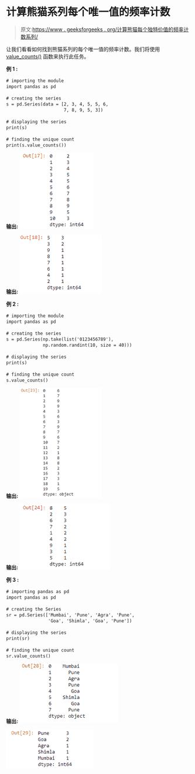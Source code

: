 # 计算熊猫系列每个唯一值的频率计数

> 原文:[https://www . geeksforgeeks . org/计算熊猫每个独特价值的频率计数系列/](https://www.geeksforgeeks.org/calculate-the-frequency-counts-of-each-unique-value-of-a-pandas-series/)

让我们看看如何找到熊猫系列的每个唯一值的频率计数。我们将使用 [value_counts()](https://www.geeksforgeeks.org/python-pandas-series-value_counts/) 函数来执行此任务。

**例 1 :**

```
# importing the module
import pandas as pd

# creating the series
s = pd.Series(data = [2, 3, 4, 5, 5, 6, 
                      7, 8, 9, 5, 3])

# displaying the series
print(s)

# finding the unique count
print(s.value_counts())
```

**输出:**
![](img/1313642f26a917b2d3314a73d9a8bea8.png)

**输出:**
![](img/1cd18dc5ea3e563168dcbc4092841ce8.png)

**例 2 :**

```
# importing the module
import pandas as pd

# creating the series
s = pd.Series(np.take(list('0123456789'), 
              np.random.randint(10, size = 40)))

# displaying the series
print(s)

# finding the unique count
s.value_counts()
```

**输出:**
![](img/90d860ee0d745d04069283583ed39c48.png)

**输出:**
![](img/cfc3d2b47981264423efff9c232bc789.png)

**例 3 :**

```
# importing pandas as pd 
import pandas as pd 

# creating the Series 
sr = pd.Series(['Mumbai', 'Pune', 'Agra', 'Pune', 
                'Goa', 'Shimla', 'Goa', 'Pune']) 

# displaying the series 
print(sr) 

# finding the unique count
sr.value_counts()
```

**输出:**
![](img/13f1af622945c481af7ac38f7a2f0c14.png)

![](img/5a1fce09e91b4d8f1b77a1cce01e9b42.png)